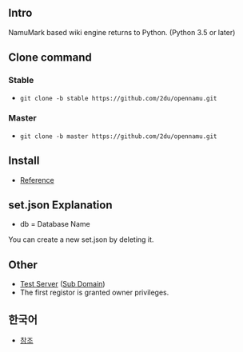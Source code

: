 ﻿## Intro
NamuMark based wiki engine returns to Python. (Python 3.5 or later)

## Clone command
### Stable
 * `git clone -b stable https://github.com/2du/opennamu.git`

### Master
 * `git clone -b master https://github.com/2du/opennamu.git`

## Install
 * [Reference](https://namu.ml/w/opennamu%2FInstall)
 
## set.json Explanation
 * db = Database Name

You can create a new set.json by deleting it.

## Other
 * [Test Server](http://namu.ml) ([Sub Domain](http://kwee.ga))
 * The first registor is granted owner privileges.

## 한국어
 * [참조](https://github.com/2DU/opennamu/blob/master/Readme-Ko.md)